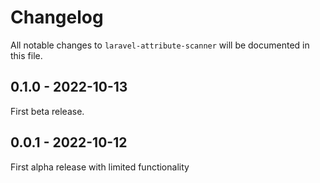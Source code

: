 # Changelog

All notable changes to `laravel-attribute-scanner` will be documented in this file.

## 0.1.0 - 2022-10-13

First beta release.

## 0.0.1 - 2022-10-12

First alpha release with limited functionality
